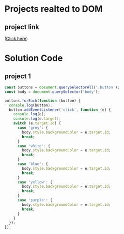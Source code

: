 # Projects realted to DOM

## project link
([Click here](https://stackblitz.com/edit/dom-project-chaiaurcode?file=index.html))

# Solution Code

## project 1

```javascript
const buttons = document.querySelectorAll('.button');
const body = document.querySelector('body');

buttons.forEach(function (button) {
  console.log(button);
  button.addEventListener('click', function (e) {
    console.log(e);
    console.log(e.target);
    switch (e.target.id) {
      case 'grey': {
        body.style.backgroundColor = e.target.id;
        break;
      }
      case 'white': {
        body.style.backgroundColor = e.target.id;
        break;
      }
      case 'blue': {
        body.style.backgroundColor = e.target.id;
        break;
      }
      case 'yellow': {
        body.style.backgroundColor = e.target.id;
        break;
      }
      case 'purple': {
        body.style.backgroundColor = e.target.id;
        break;
      }
    }
  });
});


```